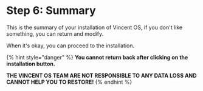 # Step 6: Summary

This is the summary of your installation of Vincent OS, if you don't like something, you can return and modify.

When it's okay, you can proceed to the installation.

{% hint style="danger" %}
**You cannot return back after clicking on the installation button.**

**THE VINCENT OS TEAM ARE NOT RESPONSIBLE TO ANY DATA LOSS AND CANNOT HELP YOU TO RESTORE!**
{% endhint %}
